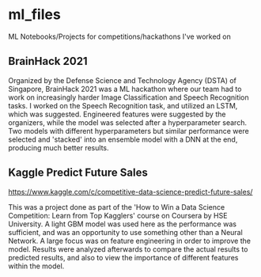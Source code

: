 # ml_files
ML Notebooks/Projects for competitions/hackathons I've worked on

## BrainHack 2021
Organized by the Defense Science and Technology Agency (DSTA) of Singapore, BrainHack 2021 was a ML hackathon where our team had to work on increasingly harder Image Classification and Speech Recognition tasks. I worked on the Speech Recognition task, and utilized an LSTM, which was suggested. Engineered features were suggested by the organizers, while the model was selected after a hyperparameter search. Two models with different hyperparameters but similar performance were selected and 'stacked' into an ensemble model with a DNN at the end, producing much better results.

## Kaggle Predict Future Sales
https://www.kaggle.com/c/competitive-data-science-predict-future-sales/

This was a project done as part of the 'How to Win a Data Science Competition: Learn from Top Kagglers' course on Coursera by HSE University. A light GBM model was used here as the performance was sufficient, and was an opportunity to use something other than a Neural Network. A large focus was on feature engineering in order to improve the model. Results were analyzed afterwards to compare the actual results to predicted results, and also to view the importance of different features within the model.
